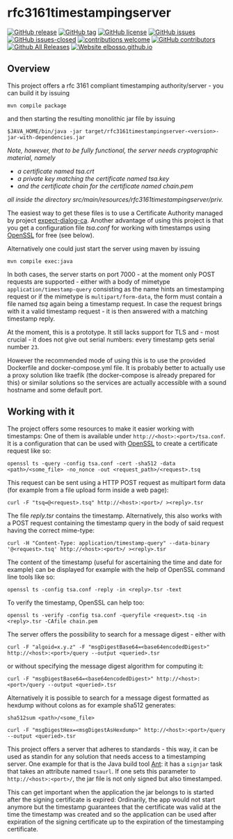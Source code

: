 # rfc3161timestampingserver

<!---
[![start with why](https://img.shields.io/badge/start%20with-why%3F-brightgreen.svg?style=flat)](http://www.ted.com/talks/simon_sinek_how_great_leaders_inspire_action)
--->
[![GitHub release](https://img.shields.io/github/release/elbosso/rfc3161timestampingserver/all.svg?maxAge=1)](https://GitHub.com/elbosso/rfc3161timestampingserver/releases/)
[![GitHub tag](https://img.shields.io/github/tag/elbosso/rfc3161timestampingserver.svg)](https://GitHub.com/elbosso/rfc3161timestampingserver/tags/)
[![GitHub license](https://img.shields.io/github/license/elbosso/rfc3161timestampingserver.svg)](https://github.com/elbosso/rfc3161timestampingserver/blob/master/LICENSE)
[![GitHub issues](https://img.shields.io/github/issues/elbosso/rfc3161timestampingserver.svg)](https://GitHub.com/elbosso/rfc3161timestampingserver/issues/)
[![GitHub issues-closed](https://img.shields.io/github/issues-closed/elbosso/rfc3161timestampingserver.svg)](https://GitHub.com/elbosso/rfc3161timestampingserver/issues?q=is%3Aissue+is%3Aclosed)
[![contributions welcome](https://img.shields.io/badge/contributions-welcome-brightgreen.svg?style=flat)](https://github.com/elbosso/rfc3161timestampingserver/issues)
[![GitHub contributors](https://img.shields.io/github/contributors/elbosso/rfc3161timestampingserver.svg)](https://GitHub.com/elbosso/rfc3161timestampingserver/graphs/contributors/)
[![Github All Releases](https://img.shields.io/github/downloads/elbosso/rfc3161timestampingserver/total.svg)](https://github.com/elbosso/rfc3161timestampingserver)
[![Website elbosso.github.io](https://img.shields.io/website-up-down-green-red/https/elbosso.github.io.svg)](https://elbosso.github.io/)

## Overview

This project offers a rfc 3161 compliant timestamping authority/server - you can build it by issuing

```
mvn compile package
```

and then starting the resulting monolithic jar file by issuing

```
$JAVA_HOME/bin/java -jar target/rfc3161timestampingserver-<version>-jar-with-dependencies.jar
```
*Note, however, that to be fully functional, the server needs cryptographic
material, namely*
 * *a certificate named _tsa.crt_*
 * *a private key matching the certificate named _tsa.key_*
 * *and the certificate chain for the certificate named _chain.pem_*
 
*all inside the directory _src/main/resources/rfc3161timestampingserver/priv_.*

The easiest way to get these files is to use a Certificate Authority
managed by project [expect-dialog-ca](https://github.com/elbosso/expect-dialog-ca).
Another advantage of using this project is that you get a configuration file
_tsa.conf_ for working with timestamps using 
[OpenSSL](https://www.openssl.org/) for free (see below).

Alternatively one could just start the server using maven by  issuing

```
mvn compile exec:java
```

In both cases, the server starts on port 7000 - at the moment
only POST requests are supported - either with a body of mimetype
`application/timestamp-query` consisting as the name hints an timestamping request
or if the mimetype is `multipart/form-data`, the form must contain a file
named _tsq_ again being a timestamp request. In case the request brings with it
a valid timestamp request - it is then answered with a matching timestamp reply.

At the moment, this is a prototype. It still lacks support for TLS and - most
crucial - it does not give out serial numbers: every timestamp gets serial number
`23`.

However the recommended mode of using this is to use the provided Dockerfile 
and docker-compose.yml file. It is probably better 
to actually use a proxy solution like traefik (the docker-compose is 
already prepared for this) or similar
solutions so the services are actually accessible with a sound hostname and 
some default port.

## Working with it

The project offers some resources to make it easier working with timestamps:
One of them is available under `http://<host>:<port>/tsa.conf`.
It is a configuration that can be used with 
[OpenSSL](https://www.openssl.org/) to create a certificate
request like so:
```shell script
openssl ts -query -config tsa.conf -cert -sha512 -data <path>/<some_file> -no_nonce -out <request_path>/<request>.tsq
```
This request can be sent using a HTTP POST request as multipart form data
(for example from a file upload form inside a web page):
```shell script
curl -F "tsq=@<request>.tsq" http://<host>:<port>/ ><reply>.tsr
``` 
The file _reply.tsr_ contains the timestamp. Alternatively,
this also works with a POST request containing the timestamp query in 
the body of said request having the correct mime-type:
```shell script
curl -H "Content-Type: application/timestamp-query" --data-binary '@<request>.tsq' http://<host>:<port>/ ><reply>.tsr
```
The content of the timestamp (useful for ascertaining the time and date
for example) can be displayed for example with the help of 
OpenSSL command line tools like so:
```shell script
openssl ts -config tsa.conf -reply -in <reply>.tsr -text
```
To verify the timestamp, OpenSSL can help too:
```shell script
openssl ts -verify -config tsa.conf -queryfile <request>.tsq -in <reply>.tsr -CAfile chain.pem
```

The server offers the possibility to search for a message digest - either
with 

```shell script
curl -F "algoid=x.y.z" -F "msgDigestBase64=<base64encodedDigest>" http://<host>:<port>/query --output <queried>.tsr
```

or without specifying the message digest algorithm for computing it:

```shell script
curl -F "msgDigestBase64=<base64encodedDigest>" http://<host>:<port>/query --output <queried>.tsr
```

Alternatively it is possible to search for a message digest formatted as hexdump
without colons as for example sha512 generates:

```shell script
sha512sum <path>/<some_file>
```

```shell script
curl -F "msgDigestHex=<msgDigestAsHexdump>" http://<host>:<port>/query --output <queried>.tsr
```

This project offers a server that adheres to standards - this way, it
can be used as standin for any solution that needs access to a timestamping
server. One example for that is the Java build tool [Ant](https://ant.apache.org/): 
it has a `signjar`
task that takes an attribute named `tsaurl`. If one sets this parameter to
`http://<host>:<port>/`, the jar file is not only signed but also timestamped.

This can get important when the application the jar belongs to is started after
the signing certificate is expired: Ordinarily, the app would not start anymore
but the timestamp guarantees that the certificate was valid at the time 
the timestamp was created and so the application can be used after expiration of the signing
certificate up to the expiration of the timestamping certificate.